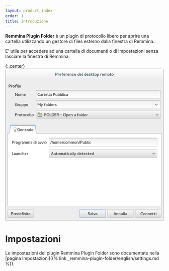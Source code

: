 ```yaml
---
layout: product_index
order: 1
title: Introduzione
---
```

**Remmina Plugin Folder** è un plugin di protocollo libero per aprire una
cartella utilizzando un gestore di files esterno dalla finestra di Remmina.

E' utile per accedere ad una cartella di documenti o di impostazioni senza
lasciare la finestra di Remmina.

{:.center}
![Impostazioni generali](/resources/remmina-plugin-folder/archive/latest/italian/general.png)

# Impostazioni

Le impostazioni del plugin Remmina Plugin Folder sono documentate nella
[pagina Impostazioni]({% link _remmina-plugin-folder/english/settings.md %}).